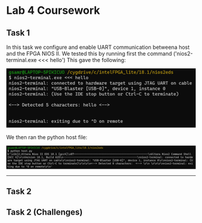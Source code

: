 # Lab 4 Coursework #

## Task 1 ## 

In this task we configure and enable UART communication betweena host and the FPGA NIOS II. We tested this by running first the command ('nios2-terminal.exe <<< hello') This gave the following:

![hellotest](task1/hellotest.jpg)

We then ran the python host file:

![py](task1/runhost.jpg)

---
## Task 2 ##




## Task 2 (Challenges) ##

